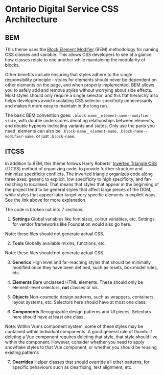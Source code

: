 # Ontario Digital Service CSS Architecture

## BEM

This theme uses the [Block Element Modifier](http://getbem.com/introduction/) (BEM) methodology for naming CSS classes and variable. This allows CSS developers to see at a glance how classes relate to one another while maintaining the modularity of blocks.

Other benefits include ensuring that styles adhere to the single responsibility principle - styles for elements should never be dependent on other elements on the page, and when properly implemented, BEM allows you to safely add and remove styles without worrying about side effects. Most styles should only require a single selector, and this flat hierarchy also helps developers avoid escalating CSS selector specificity unnecessarily and makes it more easy to maintain in the long run.

The basic BEM convention goes: `.block-name__element-name--modifier-state`, with double underscores denoting relationships between elements, and double hyphens indicating variants and states. Only use the parts you need: elements can also be `.block-name__element-name`, `.block-name--modifier-name`, or just `.block-name`.

## ITCSS

In addition to BEM, this theme follows Harry Roberts' [Inverted Triangle CSS](https://www.creativebloq.com/web-design/manage-large-css-projects-itcss-101517528) (ITCSS) method of organizing code, to provide further structure and minimize specificity conflicts. The inverted triangle organizes code along three axes: generic to explicit, low specificity to high specificity, and far-reaching to localised. That means that styles that appear in the beginning of the project tend to be general styles that affect large pieces of the DOM, while styles that appear later target very specific elements in explicit ways. See the link above for more explanation.

The code is broken out into 7 sections:

1. **Settings**
Global variables like font sizes, colour variables, etc. Settings for vendor frameworks like Foundation would also go here.

Note: these files should not generate actual CSS.

2. **Tools**
Globally available mixins, functions, etc.

Note: these files should not generate actual CSS.

3. **Generics**
High level and far-reaching styles that should be minimally modified once they have been defined, such as resets, box model rules, etc.

4. **Elements**
Bare unclassed HTML elements. These should only be element-level selectors, **not** classes or ids.

5. **Objects**
Non-cosmetic design patterns, such as wrappers, containers, layout systems, etc. Selectors here should have at most one class.

6. **Components**
Recognizable design patterns and UI pieces. Selectors here should have at least one class.

Note: Within Vue's component system, some of these styles may be contained within individual components. A good general rule of thumb: if deleting a Vue component requires deleting that style, that style should live within the component. However, consider whether you need to apply snowflake styles to that Vue component, or whether you should be reusing existing patterns

7. **Overrides**
Helper classes that should override all other patterns, for specific behaviours such as clearfixing, text alignment, etc.
